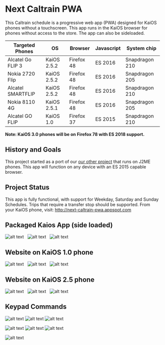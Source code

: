 # Next Caltrain PWA

This Caltrain schedule is a progressive web app (PWA) designed for KaiOS phones without a touchscreen.
This app runs in the KaiOS browser for phones without access to the store. The app can also be sideloaded.

| Targeted Phones   | OS          | Browser    | Javascript | System chip    |
| ----------------- | ----------- | ---------- | ---------- | -------------- |
| Alcatel Go FLIP 3 | KaiOS 2.5.2 | Firefox 48 | ES 2016    | Snapdragon 210 |
| Nokia 2720 Flip   | KaiOS 2.5.2 | Firefox 48 | ES 2016    | Snapdragon 205 |
| Alcatel SMARTFLIP | KaiOS 2.5.2 | Firefox 48 | ES 2016    | Snapdragon 210 |
| Nokia 8110 4G     | KaiOS 2.5.1 | Firefox 48 | ES 2016    | Snapdragon 205 |
| Alcatel GO FLIP   | KaiOS 1.0   | Firefox 37 | ES 2015    | Snapdragon 210 |

**Note: KaiOS 3.0 phones will be on Firefox 78 with ES 2018 support.**

## History and Goals

This project started as a port of our [our other project](https://github.com/woodie/Caltrain-Schedule-MIDlet)
that runs on J2ME phones. This app will function on any device with an ES 2015 capable browser.

## Project Status

This app is fully functional, with support for Weekday, Saturday and Sunday Schedules.
Trips that require a transfer stop should be supported. From your KaiOS phone, visit:
http://next-caltrain-pwa.appspot.com

## Packaged Kaios App (side loaded)

![alt text](https://raw.githubusercontent.com/woodie/next-caltrain-pwa/master/docs/0.1.png) &nbsp;
![alt text](https://raw.githubusercontent.com/woodie/next-caltrain-pwa/master/docs/0.2.png) &nbsp;
![alt text](https://raw.githubusercontent.com/woodie/next-caltrain-pwa/master/docs/0.3.png)

## Website on KaiOS 1.0 phone

![alt text](https://raw.githubusercontent.com/woodie/next-caltrain-pwa/master/docs/1.1.png) &nbsp;
![alt text](https://raw.githubusercontent.com/woodie/next-caltrain-pwa/master/docs/1.2.png) &nbsp;
![alt text](https://raw.githubusercontent.com/woodie/next-caltrain-pwa/master/docs/1.3.png)

## Website on KaiOS 2.5 phone

![alt text](https://raw.githubusercontent.com/woodie/next-caltrain-pwa/master/docs/2.1.png) &nbsp;
![alt text](https://raw.githubusercontent.com/woodie/next-caltrain-pwa/master/docs/2.2.png) &nbsp;
![alt text](https://raw.githubusercontent.com/woodie/next-caltrain-pwa/master/docs/2.3.png)

## Keypad Commands

![alt text](https://raw.githubusercontent.com/woodie/next-caltrain-pwa/master/docs/help0.png)
![alt text](https://raw.githubusercontent.com/woodie/next-caltrain-pwa/master/docs/help1.png)
![alt text](https://raw.githubusercontent.com/woodie/next-caltrain-pwa/master/docs/help2.png)

![alt text](https://raw.githubusercontent.com/woodie/next-caltrain-pwa/master/docs/help3.png)
![alt text](https://raw.githubusercontent.com/woodie/next-caltrain-pwa/master/docs/help4.png)
![alt text](https://raw.githubusercontent.com/woodie/next-caltrain-pwa/master/docs/help5.png)

![alt text](https://raw.githubusercontent.com/woodie/next-caltrain-pwa/master/docs/phones.png)

